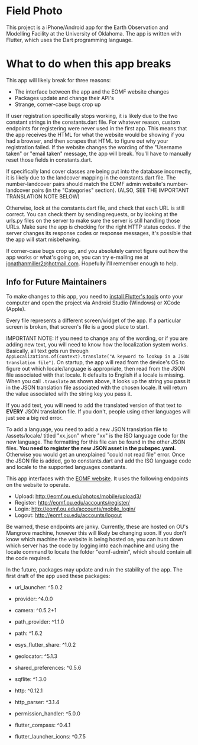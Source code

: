# Field Photo

This project is a iPhone/Android app for the Earth Observation and Modelling Facility at the University of Oklahoma. The app is written with Flutter, which uses the Dart programming language.

# What to do when this app breaks

This app will likely break for three reasons:
- The interface between the app and the EOMF website changes
- Packages update and change their API's
- Strange, corner-case bugs crop up

If user registration specifically stops working, it is likely due to the two constant strings in the constants.dart file. For whatever reason, custom endpoints for registering were never used in the first app. This means that the app receives the HTML for what the website would be showing if you had a browser, and then scrapes that HTML to figure out why your registration failed. If the website changes the wording of the "Username taken" or "email taken" message, the app will break. You'll have to manually reset those fields in constants.dart.

If specifically land cover classes are being put into the database incorrectly, it is likely due to the landcover mapping in the constants.dart file. The number-landcover pairs should match the EOMF admin website's number-landcover pairs (in the "Categories" section). (ALSO, SEE THE IMPORTANT TRANSLATION NOTE BELOW)

Otherwise, look at the constants.dart file, and check that each URL is still correct. You can check them by sending requests, or by looking at the urls.py files on the server to make sure the server is still handling those URLs. 
Make sure the app is checking for the right HTTP status codes. If the server changes its response codes or response messages, it's possible that the app will start misbehaving.

If corner-case bugs crop up, and you absolutely cannot figure out how the app works or what's going on, you can try e-mailing me at jonathanmiller2@hotmail.com. Hopefully I'll remember enough to help.

## Info for Future Maintainers

To make changes to this app, you need to [install Flutter's tools](https://flutter.dev/docs/get-started/install) onto your computer and open the project via Android Studio (Windows) or XCode (Apple).

Every file represents a different screen/widget of the app. If a particular screen is broken, that screen's file is a good place to start.

IMPORTANT NOTE: If you need to change any of the wording, or if you are adding new text, you will need to know how the localization system works. Basically, all text gets run through `AppLocalizations.of(context).translate("A keyword to lookup in a JSON translation file")`. On startup, the app will read from the device's OS to figure out which locale/language is appropriate, then read from the JSON file associated with that locale. It defaults to English if a locale is missing. When you call `.translate` as shown above, it looks up the string you pass it in the JSON translation file associated with the chosen locale. It will return the value associated with the string key you pass it.

If you add text, you will need to add the translated version of that text to **EVERY** JSON translation file. If you don't, people using other languages will just see a big red error.

To add a language, you need to add a new JSON translation file to /assets/locale/ titled "xx.json" where "xx" is the ISO language code for the new language. The formatting for this file can be found in the other JSON files. **You need to register the new JSON asset in the pubspec.yaml.** Otherwise you would get an unexplained "could not read file" error. Once the JSON file is added, go to constants.dart and add the ISO language code and locale to the supported languages constants.

This app interfaces with the [EOMF website](http://eomf.ou.edu/). It uses the following endpoints on the website to operate. 
- Upload: http://eomf.ou.edu/photos/mobile/upload3/
- Register: http://eomf.ou.edu/accounts/register/
- Login: http://eomf.ou.edu/accounts/mobile_login/
- Logout: http://eomf.ou.edu/accounts/logout

Be warned, these endpoints are janky. Currently, these are hosted on OU's Mangrove machine, however this will likely be changing soon. If you don't know which machine the website is being hosted on, you can hunt down which server has the code by logging into each machine and using the locate command to locate the folder "eomf-admin", which should contain all the code required.

In the future, packages may update and ruin the stability of the app.
The first draft of the app used these packages:

- url_launcher: ^5.0.2
- provider: ^4.0.0
- camera: ^0.5.2+1
- path_provider: ^1.1.0
- path: ^1.6.2
- esys_flutter_share: ^1.0.2
- geolocator: ^5.1.3
- shared_preferences: ^0.5.6
- sqflite: ^1.3.0
- http: ^0.12.1
- http_parser: ^3.1.4
- permission_handler: ^5.0.0
- flutter_compass: ^0.4.1

- flutter_launcher_icons: ^0.7.5
